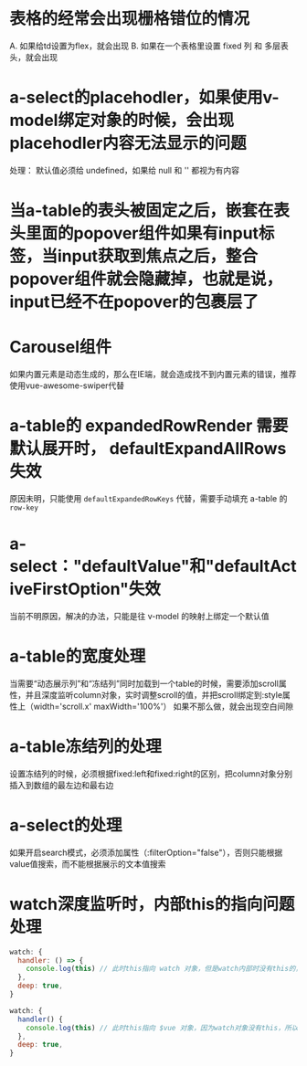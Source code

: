 # 表格的经常会出现栅格错位的情况
A. 如果给td设置为flex，就会出现
B. 如果在一个表格里设置 fixed 列 和 多层表头，就会出现
# a-select的placehodler，如果使用v-model绑定对象的时候，会出现placehodler内容无法显示的问题
处理： 默认值必须给 undefined，如果给 null 和 '' 都视为有内容
# 当a-table的表头被固定之后，嵌套在表头里面的popover组件如果有input标签，当input获取到焦点之后，整合popover组件就会隐藏掉，也就是说，input已经不在popover的包裹层了

# Carousel组件
如果内置元素是动态生成的，那么在IE端，就会造成找不到内置元素的错误，推荐使用vue-awesome-swiper代替

# a-table的 expandedRowRender 需要默认展开时， defaultExpandAllRows失效
原因未明，只能使用 `defaultExpandedRowKeys` 代替，需要手动填充 a-table 的`row-key`

# a-select："defaultValue"和"defaultActiveFirstOption"失效
当前不明原因，解决的办法，只能是往 v-model 的映射上绑定一个默认值

# a-table的宽度处理
当需要“动态展示列”和“冻结列”同时加载到一个table的时候，需要添加scroll属性，并且深度监听column对象，实时调整scroll的值，并把scroll绑定到:style属性上（width='scroll.x' maxWidth='100%'）
如果不那么做，就会出现空白间隙

# a-table冻结列的处理
设置冻结列的时候，必须根据fixed:left和fixed:right的区别，把column对象分别插入到数组的最左边和最右边

# a-select的处理
如果开启search模式，必须添加属性（:filterOption="false"），否则只能根据value值搜索，而不能根据展示的文本值搜索    

# watch深度监听时，内部this的指向问题处理
``` js
watch: {
  handler: () => {
    console.log(this) // 此时this指向 watch 对象，但是watch内部时没有this的，所以打印 undefined
  },
  deep: true,
}
```

``` js
watch: {
  handler() {
    console.log(this) // 此时this指向 $vue 对象，因为watch对象没有this，所以会一直向上层查找
  },
  deep: true,
}
```